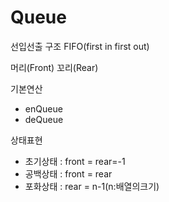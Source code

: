 # Queue

선입선출 구조 FIFO(first in first out)

머리(Front) 꼬리(Rear)

기본연산

- enQueue
- deQueue

상태표현

- 초기상태 : front = rear=-1
- 공백상태 : front = rear
- 포화상태 : rear = n-1(n:배열의크기)
